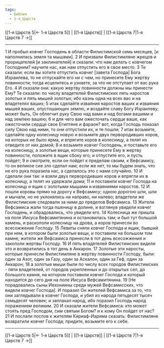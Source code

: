 ```yaml
---
tags:
  - Библия
  - 1-я_Царств
---
```

[[1-я Царств 5|← 1-я Царств 5]] | [[1-я Царств]] | [[1-я Царств 7|1-я Царств 7 →]]

---
1 И пробыл ковчег Господень в области Филистимской семь месяцев, [и наполнилась земля та мышами].
2 И призвали Филистимляне жрецов и прорицателей [и заклинателей] и сказали: что нам делать с ковчегом Господним? научите нас, как нам отпустить его в свое место.
3 Те сказали: если вы хотите отпустить ковчег [завета Господа] Бога Израилева, то не отпускайте его ни с чем, но принесите Ему жертву повинности; тогда исцелитесь и узнаете, за что не отступает от вас рука Его.
4 И сказали они: какую жертву повинности должны мы принести Ему? Те сказали: по числу владетелей Филистимских пять наростов золотых и пять мышей золотых; ибо казнь одна на всех вас и на владетелях ваших;
5 итак сделайте изваяния наростов ваших и изваяния мышей ваших, опустошающих землю, и воздайте славу Богу Израилеву; может быть, Он облегчит руку Свою над вами и над богами вашими и над землею вашею;
6 и для чего вам ожесточать сердце ваше, как ожесточили сердце свое Египтяне и фараон? вот, когда Господь показал силу Свою над ними, то они отпустили их, и те пошли;
7 итак возьмите, сделайте одну колесницу новую и возьмите двух первородивших коров, на которых не было ярма, и впрягите коров в колесницу, а телят их отведите от них домой;
8 и возьмите ковчег Господень, и поставьте его на колесницу, а золотые вещи, которые принесете Ему в жертву повинности, положите в ящик сбоку его; и отпустите его, и пусть пойдет;
9 и смотрите, если он пойдет к пределам своим, к Вефсамису, то он великое сие зло сделал нам; если же нет, то мы будем знать, что не его рука поразила нас, а сделалось это с нами случайно.
10 И сделали они так: и взяли двух первородивших коров и впрягли их в колесницу, а телят их удержали дома;
11 и поставили ковчег Господа на колесницу и ящик с золотыми мышами и изваяниями наростов.
12 И пошли коровы прямо на дорогу к Вефсамису; одною дорогою шли, шли и мычали, но не уклонялись ни направо, ни налево; владетели же Филистимские следовали за ними до пределов Вефсамиса.
13 Жители Вефсамиса жали тогда пшеницу в долине, и взглянув увидели ковчег Господень, и обрадовались, что увидели его.
14 Колесница же пришла на поле Иисуса Вефсамитянина и остановилась там; и был тут большой камень, и раскололи колесницу на дрова, а коров принесли во всесожжение Господу.
15 Левиты сняли ковчег Господа и ящик, бывший при нем, в котором были золотые вещи, и поставили на большом том камне; жители же Вефсамиса принесли в тот день всесожжения и закололи жертвы Господу.
16 И пять владетелей Филистимских видели это и возвратились в тот день в Аккарон.
17 Золотые эти наросты, которые принесли Филистимляне в жертву повинности Господу, были: один за Азот, один за Газу, один за Аскалон, один за Геф, один за Аккарон;
18 а золотые мыши были по числу всех городов Филистимских - пяти владетелей, от городов укрепленных и до открытых сел, до большого камня, на котором поставили ковчег Господа и который находится до сего дня на поле Иисуса Вефсамитянина.
19 [Не порадовались сыны Иехониины среди мужей Вефсамисских, что видели ковчег Господа]. И поразил Он жителей Вефсамиса за то, что они заглядывали в ковчег Господа, и убил из народа пятьдесят тысяч семьдесят человек; и заплакал народ, ибо поразил Господь народ поражением великим.
20 И сказали жители Вефсамиса: кто может стоять пред Господом, сим святым Богом? и к кому Он пойдет от нас?
21 И послали послов к жителям Кириаф-Иарима сказать: Филистимляне возвратили ковчег Господа; придите, возьмите его к себе.

---
[[1-я Царств 5|← 1-я Царств 5]] | [[1-я Царств]] | [[1-я Царств 7|1-я Царств 7 →]]